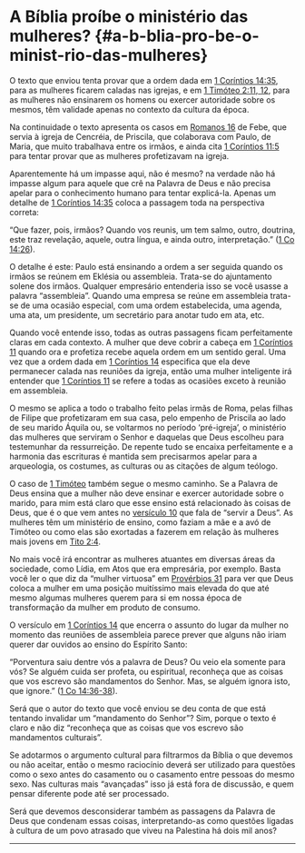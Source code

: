 # A Bíblia proíbe o ministério das mulheres? {#a-b-blia-pro-be-o-minist-rio-das-mulheres}

O texto que enviou tenta provar que a ordem dada em [1 Coríntios 14:35](http://bibliaonline.com.br/acf/1co/14/35), para as mulheres ficarem caladas nas igrejas, e em [1 Timóteo 2:11, 12](http://bibliaonline.com.br/acf/1tm/2/11,12), para as mulheres não ensinarem os homens ou exercer autoridade sobre os mesmos, têm validade apenas no contexto da cultura da época.

Na continuidade o texto apresenta os casos em [Romanos 16](http://bibliaonline.com.br/acf/rm/16) de Febe, que servia à igreja de Cencréia, de Priscila, que colaborava com Paulo, de Maria, que muito trabalhava entre os irmãos, e ainda cita [1 Coríntios 11:5](http://bibliaonline.com.br/acf/1co/11/5) para tentar provar que as mulheres profetizavam na igreja.

Aparentemente há um impasse aqui, não é mesmo? na verdade não há impasse algum para aquele que crê na Palavra de Deus e não precisa apelar para o conhecimento humano para tentar explicá-la. Apenas um detalhe de [1 Coríntios 14:35](http://bibliaonline.com.br/acf/1co/14/35) coloca a passagem toda na perspectiva correta:

“Que fazer, pois, irmãos? Quando vos reunis, um tem salmo, outro, doutrina, este traz revelação, aquele, outra língua, e ainda outro, interpretação.” ([1 Co 14:26](http://bibliaonline.com.br/acf/1co/14/26)).

O detalhe é este: Paulo está ensinando a ordem a ser seguida quando os irmãos se reúnem em Eklésia ou assembleia. Trata-se do ajuntamento solene dos irmãos. Qualquer empresário entenderia isso se você usasse a palavra “assembleia”. Quando uma empresa se reúne em assembleia trata-se de uma ocasião especial, com uma ordem estabelecida, uma agenda, uma ata, um presidente, um secretário para anotar tudo em ata, etc.

Quando você entende isso, todas as outras passagens ficam perfeitamente claras em cada contexto. A mulher que deve cobrir a cabeça em [1 Coríntios 11](http://bibliaonline.com.br/acf/1co/11) quando ora e profetiza recebe aquela ordem em um sentido geral. Uma vez que a ordem dada em [1 Coríntios 14](http://bibliaonline.com.br/acf/1co/14) especifica que ela deve permanecer calada nas reuniões da igreja, então uma mulher inteligente irá entender que [1 Coríntios 11](http://bibliaonline.com.br/acf/1co/11) se refere a todas as ocasiões exceto à reunião em assembleia.

O mesmo se aplica a todo o trabalho feito pelas irmãs de Roma, pelas filhas de Filipe que profetizaram em sua casa, pelo empenho de Priscila ao lado de seu marido Áquila ou, se voltarmos no período ‘pré-igreja’, o ministério das mulheres que serviram o Senhor e daquelas que Deus escolheu para testemunhar da ressurreição. De repente tudo se encaixa perfeitamente e a harmonia das escrituras é mantida sem precisarmos apelar para a arqueologia, os costumes, as culturas ou as citações de algum teólogo.

O caso de [1 Timóteo](http://bibliaonline.com.br/acf/1tm/1) também segue o mesmo caminho. Se a Palavra de Deus ensina que a mulher não deve ensinar e exercer autoridade sobre o marido, para mim está claro que esse ensino está relacionado às coisas de Deus, que é o que vem antes no [versículo 10](http://bibliaonline.com.br/acf/1tm/2/10) que fala de “servir a Deus”. As mulheres têm um ministério de ensino, como faziam a mãe e a avó de Timóteo ou como elas são exortadas a fazerem em relação às mulheres mais jovens em [Tito 2:4](http://bibliaonline.com.br/acf/tt/2/4).

No mais você irá encontrar as mulheres atuantes em diversas áreas da sociedade, como Lídia, em Atos que era empresária, por exemplo. Basta você ler o que diz da “mulher virtuosa” em [Provérbios 31](http://bibliaonline.com.br/acf/pv/31) para ver que Deus coloca a mulher em uma posição muitíssimo mais elevada do que até mesmo algumas mulheres querem para si em nossa época de transformação da mulher em produto de consumo.

O versículo em [1 Coríntios 14](http://bibliaonline.com.br/acf/1co/14) que encerra o assunto do lugar da mulher no momento das reuniões de assembleia parece prever que alguns não iriam querer dar ouvidos ao ensino do Espírito Santo:

“Porventura saiu dentre vós a palavra de Deus? Ou veio ela somente para vós? Se alguém cuida ser profeta, ou espiritual, reconheça que as coisas que vos escrevo são mandamentos do Senhor. Mas, se alguém ignora isto, que ignore.” ([1 Co 14:36-38](http://bibliaonline.com.br/acf/1co/14/36-38)).

Será que o autor do texto que você enviou se deu conta de que está tentando invalidar um “mandamento do Senhor”? Sim, porque o texto é claro e não diz “reconheça que as coisas que vos escrevo são mandamentos culturais”.

Se adotarmos o argumento cultural para filtrarmos da Bíblia o que devemos ou não aceitar, então o mesmo raciocínio deverá ser utilizado para questões como o sexo antes do casamento ou o casamento entre pessoas do mesmo sexo. Nas culturas mais “avançadas” isso já está fora de discussão, e quem pensar diferente pode até ser processado.

Será que devemos desconsiderar também as passagens da Palavra de Deus que condenam essas coisas, interpretando-as como questões ligadas à cultura de um povo atrasado que viveu na Palestina há dois mil anos?

*****